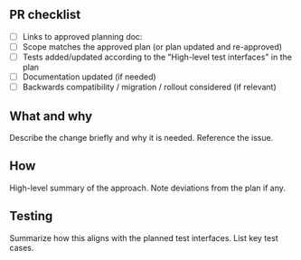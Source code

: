 ## PR checklist

- [ ] Links to approved planning doc: <!-- e.g., docs/planning/2025-08-09-feature-name.md -->
- [ ] Scope matches the approved plan (or plan updated and re-approved)
- [ ] Tests added/updated according to the "High-level test interfaces" in the plan
- [ ] Documentation updated (if needed)
- [ ] Backwards compatibility / migration / rollout considered (if relevant)

## What and why

Describe the change briefly and why it is needed. Reference the issue.

## How

High-level summary of the approach. Note deviations from the plan if any.

## Testing

Summarize how this aligns with the planned test interfaces. List key test cases.


